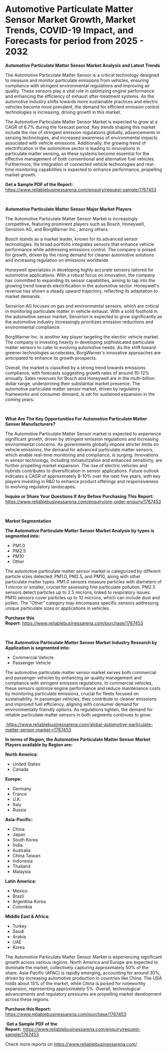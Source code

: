 <p><h1>Automotive Particulate Matter Sensor Market Growth, Market Trends, COVID-19 Impact, and Forecasts for period from 2025 - 2032</h1></p><p><strong>Automotive Particulate Matter Sensor Market Analysis and Latest Trends</strong></p>
<p><p>The Automotive Particulate Matter Sensor is a critical technology designed to measure and monitor particulate emissions from vehicles, ensuring compliance with stringent environmental regulations and improving air quality. These sensors play a vital role in optimizing engine performance and enhancing the efficiency of exhaust after-treatment systems. As the automotive industry shifts towards more sustainable practices and electric vehicles become more prevalent, the demand for efficient emission control technologies is increasing, driving growth in this market.</p><p>The Automotive Particulate Matter Sensor Market is expected to grow at a CAGR of 6.7% during the forecast period. Key trends shaping this market include the rise of stringent emission regulations globally, advancements in sensing technologies, and increased awareness of environmental impacts associated with vehicle emissions. Additionally, the growing trend of electrification in the automotive sector is leading to innovations in particulate matter sensing, as these systems become essential for the effective management of both conventional and alternative fuel vehicles. Furthermore, the integration of connected vehicle technologies and real-time monitoring capabilities is expected to enhance performance, propelling market growth.</p></p>
<p><strong>Get a Sample PDF of the Report:&nbsp;</strong> <a href="https://www.reliablebusinessarena.com/enquiry/request-sample/1767453?utm_campaign=3115&utm_medium=2&utm_source=Github&utm_content=ia&utm_term=05032025&utm_id=automotive-particulate-matter-sensor">https://www.reliablebusinessarena.com/enquiry/request-sample/1767453</a></p>
<p>&nbsp;</p>
<p><strong>Automotive Particulate Matter Sensor Major Market Players</strong></p>
<p><p>The Automotive Particulate Matter Sensor Market is increasingly competitive, featuring prominent players such as Bosch, Honeywell, Sensirion AG, and BorgWarner Inc., among others. </p><p>Bosch stands as a market leader, known for its advanced sensor technologies. Its broad portfolio integrates sensors that enhance vehicle performance while addressing emissions control. The company is poised for growth, driven by the rising demand for cleaner automotive solutions and increasing regulation on emissions worldwide.</p><p>Honeywell specializes in developing highly accurate sensors tailored for automotive applications. With a robust focus on innovation, the company has committed to expanding its sensor capabilities, aiming to tap into the growing trend towards electrification in the automotive sector. Honeywell's revenue has shown a steady upward trajectory, reflecting its adaptation to market demands.</p><p>Sensirion AG focuses on gas and environmental sensors, which are critical in monitoring particulate matter in vehicle exhaust. With a solid foothold in the automotive sensor market, Sensirion is expected to grow significantly as the automotive industry increasingly prioritizes emission reductions and environmental compliance.</p><p>BorgWarner Inc. is another key player targeting the electric vehicle market. The company is investing heavily in developing sophisticated particulate matter sensors to cater to evolving automotive needs. As the shift toward greener technologies accelerates, BorgWarner's innovative approaches are anticipated to enhance its growth prospects.</p><p>Overall, the market is classified by a strong trend towards emissions compliance, with forecasts suggesting growth rates of around 10-12% annually. Sales revenues for Bosch and Honeywell are in the multi-billion dollar range, underpinning their substantial market presence. The automotive particulate matter sensor market, driven by regulatory frameworks and consumer demand, is set for sustained expansion in the coming years.</p></p>
<p>&nbsp;</p>
<p><strong>What Are The Key Opportunities For Automotive Particulate Matter Sensor Manufacturers?</strong></p>
<p><p>The Automotive Particulate Matter Sensor market is expected to experience significant growth, driven by stringent emission regulations and increasing environmental concerns. As governments globally impose stricter limits on vehicle emissions, the demand for advanced particulate matter sensors, which enable real-time monitoring and compliance, is surging. Innovations in sensor technology, including miniaturization and enhanced sensitivity, are further propelling market expansion. The rise of electric vehicles and hybrids contributes to diversification in sensor applications. Future outlook indicates a CAGR of approximately 8-10% over the next five years, with key players investing in R&D to enhance product offerings and responsiveness to evolving regulatory landscapes.</p></p>
<p><strong>Inquire or Share Your Questions If Any Before Purchasing This Report:</strong> <a href="https://www.reliablebusinessarena.com/enquiry/pre-order-enquiry/1767453?utm_campaign=3115&utm_medium=2&utm_source=Github&utm_content=ia&utm_term=05032025&utm_id=automotive-particulate-matter-sensor">https://www.reliablebusinessarena.com/enquiry/pre-order-enquiry/1767453</a></p>
<p>&nbsp;</p>
<p><strong>Market Segmentation</strong></p>
<p><strong>The Automotive Particulate Matter Sensor Market Analysis by types is segmented into:</strong></p>
<p><ul><li>PM1.0</li><li>PM2.5</li><li>PM10</li><li>Other</li></ul></p>
<p><p>The automotive particulate matter sensor market is categorized by different particle sizes detected: PM1.0, PM2.5, and PM10, along with other particulate matter types. PM1.0 sensors measure particles with diameters of 1 micron or smaller, crucial for assessing fine particulate pollution. PM2.5 sensors detect particles up to 2.5 microns, linked to respiratory issues. PM10 sensors cover particles up to 10 microns, which can include dust and pollen. The "Other" category may encompass specific sensors addressing unique particulate sizes or applications in vehicles.</p></p>
<p><strong>Purchase this Report:&nbsp;</strong><a href="https://www.reliablebusinessarena.com/purchase/1767453?utm_campaign=3115&utm_medium=2&utm_source=Github&utm_content=ia&utm_term=05032025&utm_id=automotive-particulate-matter-sensor">https://www.reliablebusinessarena.com/purchase/1767453</a></p>
<p>&nbsp;</p>
<p><strong>The Automotive Particulate Matter Sensor Market Industry Research by Application is segmented into:</strong></p>
<p><ul><li>Commercial Vehicle</li><li>Passenger Vehicle</li></ul></p>
<p><p>The automotive particulate matter sensor market serves both commercial and passenger vehicles by enhancing air quality management and compliance with stringent emission regulations. In commercial vehicles, these sensors optimize engine performance and reduce maintenance costs by monitoring particulate emissions, crucial for fleets focused on sustainability. In passenger vehicles, they contribute to cleaner emissions and improved fuel efficiency, aligning with consumer demand for environmentally friendly options. As regulations tighten, the demand for reliable particulate matter sensors in both segments continues to grow.</p></p>
<p><a href="https://www.reliablebusinessarena.com/global-automotive-particulate-matter-sensor-market-r1767453?utm_campaign=3115&utm_medium=2&utm_source=Github&utm_content=ia&utm_term=05032025&utm_id=automotive-particulate-matter-sensor">&nbsp;https://www.reliablebusinessarena.com/global-automotive-particulate-matter-sensor-market-r1767453</a></p>
<p><strong>In terms of Region, the Automotive Particulate Matter Sensor Market Players available by Region are:</strong></p>
<p>
    <p> <strong> North America: </strong>
        <ul>
            <li>United States</li>
            <li>Canada</li>
        </ul>
        </p> 
    <p> <strong> Europe: </strong>
        <ul>
            <li>Germany</li>
            <li>France</li>
            <li>U.K.</li>
            <li>Italy</li>
            <li>Russia</li>
        </ul>
        </p> 
    <p> <strong> Asia-Pacific: </strong>
        <ul>
            <li>China</li>
            <li>Japan</li>
            <li>South Korea</li>
            <li>India</li>
            <li>Australia</li>
            <li>China Taiwan</li>
            <li>Indonesia</li>
            <li>Thailand</li>
            <li>Malaysia</li>
        </ul>
        </p> 
    <p> <strong> Latin America: </strong>
        <ul>
            <li>Mexico</li>
            <li>Brazil</li>
            <li>Argentina Korea</li>
            <li>Colombia</li>
        </ul>
        </p> 
    <p> <strong> Middle East & Africa: </strong>
        <ul>
            <li>Turkey</li>
            <li>Saudi</li>
            <li>Arabia</li>
            <li>UAE</li>
            <li>Korea</li>
        </ul>
    </p>
    </p>
<p><p>The Automotive Particulate Matter Sensor Market is experiencing significant growth across various regions. North America and Europe are expected to dominate the market, collectively capturing approximately 50% of the share. Asia-Pacific (APAC) is rapidly emerging, accounting for around 30%, driven by increasing automotive production in countries like China. The USA holds about 15% of the market, while China is poised for noteworthy expansion, representing approximately 5%. Overall, technological advancements and regulatory pressures are propelling market development across these regions.</p></p>
<p><strong>Purchase this Report: </strong><a href="https://www.reliablebusinessarena.com/purchase/1767453?utm_campaign=3115&utm_medium=2&utm_source=Github&utm_content=ia&utm_term=05032025&utm_id=automotive-particulate-matter-sensor">https://www.reliablebusinessarena.com/purchase/1767453</a></p>
<p>&nbsp;<strong>Get a Sample PDF of the Report:&nbsp;&nbsp;</strong><a href="https://www.reliablebusinessarena.com/enquiry/request-sample/1767453?utm_campaign=3115&utm_medium=2&utm_source=Github&utm_content=ia&utm_term=05032025&utm_id=automotive-particulate-matter-sensor">https://www.reliablebusinessarena.com/enquiry/request-sample/1767453</a></p>
<p><strong></strong></p>
<p>Check more reports on <a href="https://www.reliablebusinessarena.com/?utm_campaign=3115&utm_medium=2&utm_source=Github&utm_content=ia&utm_term=05032025&utm_id=automotive-particulate-matter-sensor">https://www.reliablebusinessarena.com/</a></p>